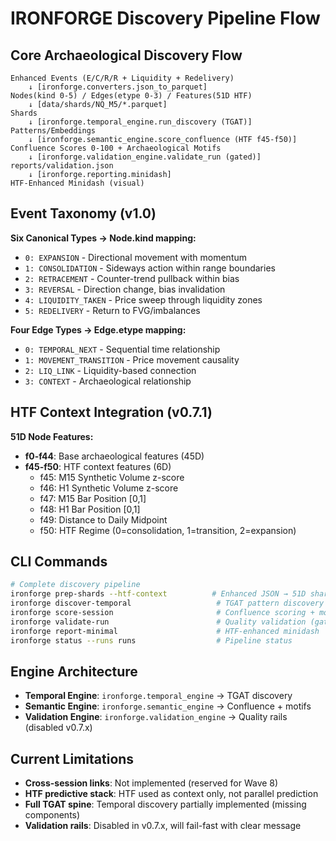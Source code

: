 # IRONFORGE Discovery Pipeline Flow

## Core Archaeological Discovery Flow

```
Enhanced Events (E/C/R/R + Liquidity + Redelivery)
    ↓ [ironforge.converters.json_to_parquet]
Nodes(kind 0-5) / Edges(etype 0-3) / Features(51D HTF)
    ↓ [data/shards/NQ_M5/*.parquet]
Shards
    ↓ [ironforge.temporal_engine.run_discovery (TGAT)]
Patterns/Embeddings
    ↓ [ironforge.semantic_engine.score_confluence (HTF f45-f50)]
Confluence Scores 0-100 + Archaeological Motifs
    ↓ [ironforge.validation_engine.validate_run (gated)]
reports/validation.json
    ↓ [ironforge.reporting.minidash]
HTF-Enhanced Minidash (visual)
```

## Event Taxonomy (v1.0)

**Six Canonical Types → Node.kind mapping:**
- `0: EXPANSION` - Directional movement with momentum
- `1: CONSOLIDATION` - Sideways action within range boundaries  
- `2: RETRACEMENT` - Counter-trend pullback within bias
- `3: REVERSAL` - Direction change, bias invalidation
- `4: LIQUIDITY_TAKEN` - Price sweep through liquidity zones
- `5: REDELIVERY` - Return to FVG/imbalances

**Four Edge Types → Edge.etype mapping:**
- `0: TEMPORAL_NEXT` - Sequential time relationship
- `1: MOVEMENT_TRANSITION` - Price movement causality
- `2: LIQ_LINK` - Liquidity-based connection  
- `3: CONTEXT` - Archaeological relationship

## HTF Context Integration (v0.7.1)

**51D Node Features:**
- **f0-f44**: Base archaeological features (45D)
- **f45-f50**: HTF context features (6D)
  - f45: M15 Synthetic Volume z-score
  - f46: H1 Synthetic Volume z-score  
  - f47: M15 Bar Position [0,1]
  - f48: H1 Bar Position [0,1]
  - f49: Distance to Daily Midpoint
  - f50: HTF Regime (0=consolidation, 1=transition, 2=expansion)

## CLI Commands

```bash
# Complete discovery pipeline
ironforge prep-shards --htf-context          # Enhanced JSON → 51D shards
ironforge discover-temporal                   # TGAT pattern discovery  
ironforge score-session                       # Confluence scoring + motifs
ironforge validate-run                        # Quality validation (gated)
ironforge report-minimal                      # HTF-enhanced minidash
ironforge status --runs runs                  # Pipeline status
```

## Engine Architecture

- **Temporal Engine**: `ironforge.temporal_engine` → TGAT discovery
- **Semantic Engine**: `ironforge.semantic_engine` → Confluence + motifs
- **Validation Engine**: `ironforge.validation_engine` → Quality rails (disabled v0.7.x)

## Current Limitations

- **Cross-session links**: Not implemented (reserved for Wave 8)
- **HTF predictive stack**: HTF used as context only, not parallel prediction
- **Full TGAT spine**: Temporal discovery partially implemented (missing components)
- **Validation rails**: Disabled in v0.7.x, will fail-fast with clear message